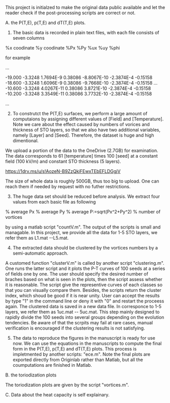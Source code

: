 This project is initialzed to make the original data public available and let the reader check if the post-processing scripts are correct or not.

A. the P(T,E), p(T,E) and dT(T,E) plots.

1. The basic data is recorded in plain text files, with each file consists of seven columns

%x coodinate   %y coodinate    %Px %Py  %ux  %uy  %phi

for example

...

-19.000         -3.3248        1.7694E-9      0.38086        -8.8067E-10    -2.3874E-4     -0.15158
-18.600         -3.3248        1.6096E-9      0.38086        -9.7668E-10    -2.3874E-4     -0.15158
...
-10.600         -3.3248        4.0267E-11     0.38086        3.8721E-10     -2.3874E-4     -0.15158
-10.200         -3.3248        3.3549E-11     0.38086        3.7732E-10     -2.3874E-4     -0.15158

...


2. To construtct the P(T,E) surfaces, we perform a large amount of computaions by assigning different values of [Field] and [Temperature]. Note we care about the effect caused by numbers of vorices and thickness of STO layers, so that we also have two additional variables, namely  [Layer] and [Seed]. Therefore, the dataset is huge and high dimentional. 

We upload a portion of the data to the OneDrive (2.7GB) for examination. The data corresponds to 61 [temperature] times 100 [seed] at a constant field (100 kV/m) and constant STO thickness (5 layers).

https://1drv.ms/u/s!AozeN-B9ZzQkiFEwxTEbEFLDGgjV

The size of whole data is roughly 500GB, thus too big to upload. One can reach them if needed by request with no futher restrictions.


3. The huge data set should be reduced before analysis. We extract four values from each basic file as following

% average Px  % average Py % average P:=sqrt(Px^2+Py^2) % number of vortices

by using a matlab script "countV.m". The output of the scripts is small and managable. In this project, we provide all the data for 1-5 STO layers, we refer them as L1.mat --L5.mat.


4. The extracted data should be clustered by the vortices numbers by a semi-automatic approach.

A customed function "clusterV.m" is called by another script "clustering.m". One runs the latter script and it plots the P-T curves of 100 seeds at a series of fields one by one. The user should specify the desired number of braches based on what is seen in the plots, then the script assess whether it is reasonable. The script give the representive curves of each classes so that you can visually compare them. Besides, the scripts return the cluster index, which shoud be good if it is near unity. User can accept the results by type "1" in the command line or deny it with "0" and restart the proceess again. The clustered data is saved in a new data file. In corresponce to 1-5 layers, we refer them as 1uc.mat -- 5uc.mat. This step mainly designed to rapidly divide the 100 seeds into several groups depending on the evolution tendencies. Be aware of that the scrpits may fail at rare cases, manual verification is encouraged if the clustering results is not satisfying.   

5. The data to reproduce the figures in the manuscript is ready for use now. We can use the equations in the manuscripts to compute the final form in the P(T,E), p(T,E) and dT(T,E) plots. This process is impletmented by another scripts: "ece.m". Note the final plots are exported directly from Originlab rather than Matlab, but all the coumputations are finished in Matlab.


B. the toriodization plots 

The toriodization plots are given by the script "vortices.m".

C. Data about the heat capacity is self explainary.

